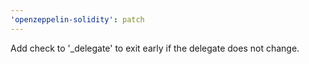 ```yaml
---
'openzeppelin-solidity': patch
---
```


Add check to '\_delegate' to exit early if the delegate does not change.
